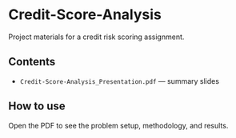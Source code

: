 # Credit-Score-Analysis

Project materials for a credit risk scoring assignment.

## Contents
- `Credit-Score-Analysis_Presentation.pdf` — summary slides

## How to use
Open the PDF to see the problem setup, methodology, and results.
